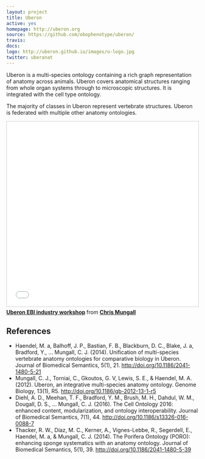 ```yaml
---
layout: project
title: Uberon
active: yes
homepage: http://uberon.org
source: https://github.com/obophenotype/uberon/
travis: 
docs:
logo: http://uberon.github.io/images/u-logo.jpg
twitter: uberanat
---
```


Uberon is a multi-species ontology containing a rich graph
representation of anatomy across animals. Uberon covers anatomical
structures ranging from whole organ systems through to microscopic
structures. It is integrated with the cell type ontology.

The majority of classes in Uberon represent vertebrate
structures. Uberon is federated with multiple other anatomy ontologies.

<iframe src="//www.slideshare.net/slideshow/embed_code/key/mRwkS2zvAO5pM6" width="595" height="485" frameborder="0" marginwidth="0" marginheight="0" scrolling="no" style="border:1px solid #CCC; border-width:1px; margin-bottom:5px; max-width: 100%;" allowfullscreen> </iframe> <div style="margin-bottom:5px"> <strong> <a href="//www.slideshare.net/cmungall/uberon-ebiindustryworkshop" title="Uberon EBI industry workshop" target="_blank">Uberon EBI industry workshop</a> </strong> from <strong><a href="https://www.slideshare.net/cmungall" target="_blank">Chris Mungall</a></strong> </div>

## References

 * Haendel, M. a, Balhoff, J. P., Bastian, F. B., Blackburn, D. C., Blake, J. a, Bradford, Y., … Mungall, C. J. (2014). Unification of multi-species vertebrate anatomy ontologies for comparative biology in Uberon. Journal of Biomedical Semantics, 5(1), 21. http://doi.org/10.1186/2041-1480-5-21
 * Mungall, C. J., Torniai, C., Gkoutos, G. V, Lewis, S. E., & Haendel, M. A. (2012). Uberon, an integrative multi-species anatomy ontology. Genome Biology, 13(1), R5. http://doi.org/10.1186/gb-2012-13-1-r5
 * Diehl, A. D., Meehan, T. F., Bradford, Y. M., Brush, M. H., Dahdul, W. M., Dougall, D. S., … Mungall, C. J. (2016). The Cell Ontology 2016: enhanced content, modularization, and ontology interoperability. Journal of Biomedical Semantics, 7(1), 44. http://doi.org/10.1186/s13326-016-0088-7
 * Thacker, R. W., Díaz, M. C., Kerner, A., Vignes-Lebbe, R., Segerdell, E., Haendel, M. a, & Mungall, C. J. (2014). The Porifera Ontology (PORO): enhancing sponge systematics with an anatomy ontology. Journal of Biomedical Semantics, 5(1), 39. http://doi.org/10.1186/2041-1480-5-39
